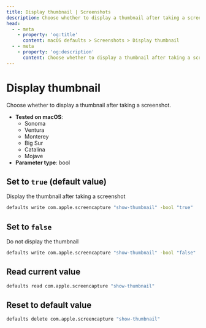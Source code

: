 ```yaml
---
title: Display thumbnail | Screenshots
description: Choose whether to display a thumbnail after taking a screenshot.
head:
  - - meta
    - property: 'og:title'
      content: macOS defaults > Screenshots > Display thumbnail
  - - meta
    - property: 'og:description'
      content: Choose whether to display a thumbnail after taking a screenshot.
---
```


# Display thumbnail

Choose whether to display a thumbnail after taking a screenshot.

<!-- break lists -->

- **Tested on macOS**:
  - Sonoma
  - Ventura
  - Monterey
  - Big Sur
  - Catalina
  - Mojave
- **Parameter type**: bool

## Set to `true` (default value)

Display the thumbnail after taking a screenshot

```bash
defaults write com.apple.screencapture "show-thumbnail" -bool "true"
```

## Set to `false`

Do not display the thumbnail

```bash
defaults write com.apple.screencapture "show-thumbnail" -bool "false"
```

## Read current value

```bash
defaults read com.apple.screencapture "show-thumbnail"
```

## Reset to default value

```bash
defaults delete com.apple.screencapture "show-thumbnail"
```
